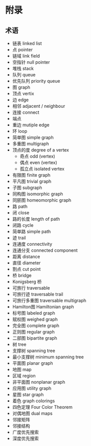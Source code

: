 # 附录

## 术语

  - 链表 linked list
  - 点 pointer
  - 链域 link field
  - 空指针 null pointer
  - 堆栈 stack
  - 队列 queue
  - 优先队列 priority queue
  - 图 graph
  - 顶点 vertix
  - 边 edge
  - 相邻 adjacent / neighbour
  - 连接 connect
  - 端点
  - 重边 mutiple edge
  - 环 loop
  - 简单图 simple graph
  - 多重图 multigraph
  - 顶点的度 degree of a vertex
    * 奇点 odd (vertex)
    * 偶点 even (vertex)
    * 孤立点 isolated vertex
  - 有限图 finite graph
  - 平凡图 trivial graph
  - 子图 subgraph
  - 同构图 isomorphic graph
  - 同胚图 homeomorphic graph
  - 路 path
  - 闭 close
  - 路的长度 length of path
  - 闭路 cycle
  - 简单路 simple path
  - 迹 trail
  - 连通度 connectivity
  - 连通分支 connected component
  - 距离 distance
  - 直径 diameter
  - 割点 cut point
  - 桥 bridge
  - Konigsberg 桥
  - 可旅行 traversable
  - 可旅行迹 traversable trail
  - 可旅行多重图 traversable multigraph
  - Hamilton图 Hamiltonian graph
  - 标号图 labeled graph
  - 赋权图 weighed graph
  - 完全图 complete graph
  - 正则图 regular graph
  - 二部图 bipartite graph
  - 树 tree
  - 支撑树 spanning tree
  - 最小支撑树 minimum spanning tree
  - 平面图 planar graph
  - 地图 map
  - 区域 region
  - 非平面图 nonplanar graph
  - 应用图 utility graph
  - 星图 star graph
  - 着色 graph colorings
  - 四色定理 Four Color Theorem
  - 对偶地图 dual maps
  - 邻接矩阵
  - 邻接结构
  - 广度优先搜索
  - 深度优先搜索
